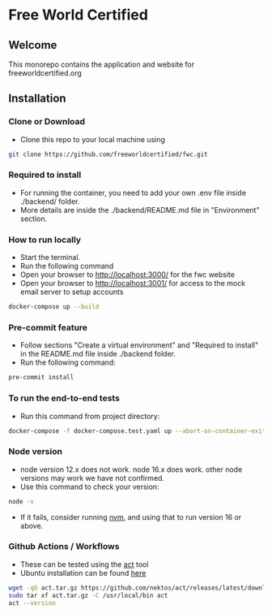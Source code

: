 # Free World Certified

## Welcome

This monorepo contains the application and website for
freeworldcertified.org

## Installation

### Clone or Download

- Clone this repo to your local machine using

```bash
git clone https://github.com/freeworldcertified/fwc.git
```

### Required to install

- For running the container, you need to add your own .env file inside ./backend/ folder.
- More details are inside the ./backend/README.md file in "Environment" section.

### How to run locally

- Start the terminal.
- Run the following command
- Open your browser to <http://localhost:3000/> for the fwc website
- Open your browser to <http://localhost:3001/> for access to the mock email server to setup accounts

```bash
docker-compose up --build
```

### Pre-commit feature

- Follow sections "Create a virtual environment" and "Required to install" in the README.md file inside
  ./backend folder.
- Run the following command:

```bash
pre-commit install
```

### To run the end-to-end tests

- Run this command from project directory:

```bash
docker-compose -f docker-compose.test.yaml up --abort-on-container-exit --build
```

### Node version

- node version 12.x does not work. node 16.x does work. other node versions may work we have not confirmed.
- Use this command to check your version:

```bash
node -v
```

- If it fails, consider running [nvm](https://github.com/nvm-sh/nvm), and using that to run
  version 16 or above.

### Github Actions / Workflows

- These can be tested using the [act](https://github.com/nektos/act) tool
- Ubuntu installation can be found [here](https://lindevs.com/install-act-on-ubuntu)

```bash
wget -qO act.tar.gz https://github.com/nektos/act/releases/latest/download/act_Linux_x86_64.tar.gz
sudo tar xf act.tar.gz -C /usr/local/bin act
act --version
```
